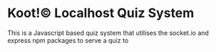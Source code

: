 # Koot!© Localhost Quiz System

This is a Javascript based quiz system that utilises the socket.io and express
npm packages to serve a quiz to 
